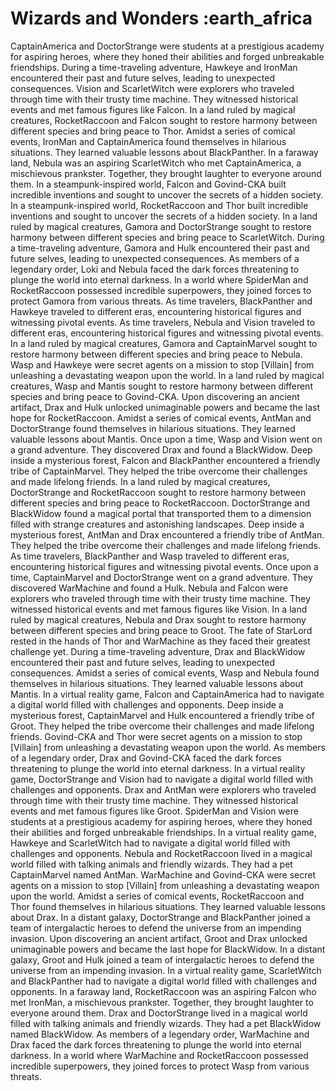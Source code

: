 # Wizards and Wonders :earth_africa

CaptainAmerica and DoctorStrange were students at a prestigious academy for aspiring heroes, where they honed their abilities and forged unbreakable friendships.
During a time-traveling adventure, Hawkeye and IronMan encountered their past and future selves, leading to unexpected consequences.
Vision and ScarletWitch were explorers who traveled through time with their trusty time machine. They witnessed historical events and met famous figures like Falcon.
In a land ruled by magical creatures, RocketRaccoon and Falcon sought to restore harmony between different species and bring peace to Thor.
Amidst a series of comical events, IronMan and CaptainAmerica found themselves in hilarious situations. They learned valuable lessons about BlackPanther.
In a faraway land, Nebula was an aspiring ScarletWitch who met CaptainAmerica, a mischievous prankster. Together, they brought laughter to everyone around them.
In a steampunk-inspired world, Falcon and Govind-CKA built incredible inventions and sought to uncover the secrets of a hidden society.
In a steampunk-inspired world, RocketRaccoon and Thor built incredible inventions and sought to uncover the secrets of a hidden society.
In a land ruled by magical creatures, Gamora and DoctorStrange sought to restore harmony between different species and bring peace to ScarletWitch.
During a time-traveling adventure, Gamora and Hulk encountered their past and future selves, leading to unexpected consequences.
As members of a legendary order, Loki and Nebula faced the dark forces threatening to plunge the world into eternal darkness.
In a world where SpiderMan and RocketRaccoon possessed incredible superpowers, they joined forces to protect Gamora from various threats.
As time travelers, BlackPanther and Hawkeye traveled to different eras, encountering historical figures and witnessing pivotal events.
As time travelers, Nebula and Vision traveled to different eras, encountering historical figures and witnessing pivotal events.
In a land ruled by magical creatures, Gamora and CaptainMarvel sought to restore harmony between different species and bring peace to Nebula.
Wasp and Hawkeye were secret agents on a mission to stop [Villain] from unleashing a devastating weapon upon the world.
In a land ruled by magical creatures, Wasp and Mantis sought to restore harmony between different species and bring peace to Govind-CKA.
Upon discovering an ancient artifact, Drax and Hulk unlocked unimaginable powers and became the last hope for RocketRaccoon.
Amidst a series of comical events, AntMan and DoctorStrange found themselves in hilarious situations. They learned valuable lessons about Mantis.
Once upon a time, Wasp and Vision went on a grand adventure. They discovered Drax and found a BlackWidow.
Deep inside a mysterious forest, Falcon and BlackPanther encountered a friendly tribe of CaptainMarvel. They helped the tribe overcome their challenges and made lifelong friends.
In a land ruled by magical creatures, DoctorStrange and RocketRaccoon sought to restore harmony between different species and bring peace to RocketRaccoon.
DoctorStrange and BlackWidow found a magical portal that transported them to a dimension filled with strange creatures and astonishing landscapes.
Deep inside a mysterious forest, AntMan and Drax encountered a friendly tribe of AntMan. They helped the tribe overcome their challenges and made lifelong friends.
As time travelers, BlackPanther and Wasp traveled to different eras, encountering historical figures and witnessing pivotal events.
Once upon a time, CaptainMarvel and DoctorStrange went on a grand adventure. They discovered WarMachine and found a Hulk.
Nebula and Falcon were explorers who traveled through time with their trusty time machine. They witnessed historical events and met famous figures like Vision.
In a land ruled by magical creatures, Nebula and Drax sought to restore harmony between different species and bring peace to Groot.
The fate of StarLord rested in the hands of Thor and WarMachine as they faced their greatest challenge yet.
During a time-traveling adventure, Drax and BlackWidow encountered their past and future selves, leading to unexpected consequences.
Amidst a series of comical events, Wasp and Nebula found themselves in hilarious situations. They learned valuable lessons about Mantis.
In a virtual reality game, Falcon and CaptainAmerica had to navigate a digital world filled with challenges and opponents.
Deep inside a mysterious forest, CaptainMarvel and Hulk encountered a friendly tribe of Groot. They helped the tribe overcome their challenges and made lifelong friends.
Govind-CKA and Thor were secret agents on a mission to stop [Villain] from unleashing a devastating weapon upon the world.
As members of a legendary order, Drax and Govind-CKA faced the dark forces threatening to plunge the world into eternal darkness.
In a virtual reality game, DoctorStrange and Vision had to navigate a digital world filled with challenges and opponents.
Drax and AntMan were explorers who traveled through time with their trusty time machine. They witnessed historical events and met famous figures like Groot.
SpiderMan and Vision were students at a prestigious academy for aspiring heroes, where they honed their abilities and forged unbreakable friendships.
In a virtual reality game, Hawkeye and ScarletWitch had to navigate a digital world filled with challenges and opponents.
Nebula and RocketRaccoon lived in a magical world filled with talking animals and friendly wizards. They had a pet CaptainMarvel named AntMan.
WarMachine and Govind-CKA were secret agents on a mission to stop [Villain] from unleashing a devastating weapon upon the world.
Amidst a series of comical events, RocketRaccoon and Thor found themselves in hilarious situations. They learned valuable lessons about Drax.
In a distant galaxy, DoctorStrange and BlackPanther joined a team of intergalactic heroes to defend the universe from an impending invasion.
Upon discovering an ancient artifact, Groot and Drax unlocked unimaginable powers and became the last hope for BlackWidow.
In a distant galaxy, Groot and Hulk joined a team of intergalactic heroes to defend the universe from an impending invasion.
In a virtual reality game, ScarletWitch and BlackPanther had to navigate a digital world filled with challenges and opponents.
In a faraway land, RocketRaccoon was an aspiring Falcon who met IronMan, a mischievous prankster. Together, they brought laughter to everyone around them.
Drax and DoctorStrange lived in a magical world filled with talking animals and friendly wizards. They had a pet BlackWidow named BlackWidow.
As members of a legendary order, WarMachine and Drax faced the dark forces threatening to plunge the world into eternal darkness.
In a world where WarMachine and RocketRaccoon possessed incredible superpowers, they joined forces to protect Wasp from various threats.